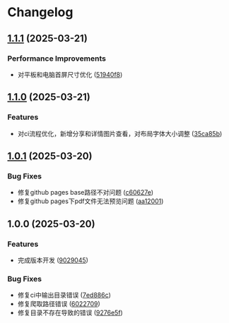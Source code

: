 # Changelog

## [1.1.1](https://github.com/bosens-China/xiaomi-photography/compare/v1.1.0...v1.1.1) (2025-03-21)


### Performance Improvements

* 对平板和电脑首屏尺寸优化 ([51940f8](https://github.com/bosens-China/xiaomi-photography/commit/51940f8b5b51e5c012fcc6349c4592768b4091d5))

## [1.1.0](https://github.com/bosens-China/xiaomi-photography/compare/v1.0.1...v1.1.0) (2025-03-21)


### Features

* 对ci流程优化，新增分享和详情图片查看，对布局字体大小调整 ([35ca85b](https://github.com/bosens-China/xiaomi-photography/commit/35ca85b1ca7c85901851d0ee2b7813a1f68ae4c9))

## [1.0.1](https://github.com/bosens-China/xiaomi-photography/compare/v1.0.0...v1.0.1) (2025-03-20)


### Bug Fixes

* 修复github pages base路径不对问题 ([c60627e](https://github.com/bosens-China/xiaomi-photography/commit/c60627e3d7c8c3b37de090daf8802acf6b02040c))
* 修复github pages下pdf文件无法预览问题 ([aa12001](https://github.com/bosens-China/xiaomi-photography/commit/aa120017779d903e0ccaf9f1d2c55f8db3eb17ae))

## 1.0.0 (2025-03-20)


### Features

* 完成版本开发 ([9029045](https://github.com/bosens-China/xiaomi-photography/commit/9029045df607f126bb1b13a6d679d8e96fa9edec))


### Bug Fixes

* 修复ci中输出目录错误 ([7ed886c](https://github.com/bosens-China/xiaomi-photography/commit/7ed886c24eec6de2a98e7899a4160bda9c13a56f))
* 修复爬取路径错误 ([6022709](https://github.com/bosens-China/xiaomi-photography/commit/6022709db06975899cf0665c1306c0b90b54f74d))
* 修复目录不存在导致的错误 ([9276e5f](https://github.com/bosens-China/xiaomi-photography/commit/9276e5f173027e793c0709f5333cb283690cead9))

